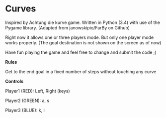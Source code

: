 # Curves
Inspired by Achtung die kurve game.
Written in Python (3.4) with use of the Pygame library.
(Adapted from janowskipio/FarBy on Github)

Right now it allows one or three players mode. But only one player mode works properly. (The goal destination is not shown on the screen as of now)

Have fun playing the game and feel free to change and submit the code ;)

**Rules**

Get to the end goal in a fixed number of steps without touching any curve

**Controls**

Player1 (RED): Left, Right (keys)

Player2 (GREEN): a, s

Player3 (BLUE): k, l
